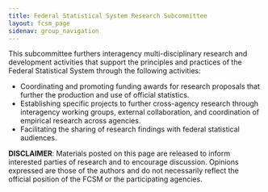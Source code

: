 ```yaml
---
title: Federal Statistical System Research Subcommittee
layout: fcsm_page
sidenav: group_navigation
---
```

<p>This subcommittee furthers interagency multi-disciplinary research and development activities that support the principles and practices of the Federal Statistical System through the following activities:</p>
<ul>
  <li>Coordinating and promoting funding awards for research proposals that further the production and use of official statistics.</li>
  <li>Establishing specific projects to further cross-agency research through interagency working groups, external collaboration, and coordination of empirical research across agencies.</li>
  <li>Facilitating the sharing of research findings with federal statistical audiences.</li>
</ul>

<p><b>DISCLAIMER</b>: Materials posted on this page are released to inform interested parties of research and to encourage discussion. Opinions expressed are those of the authors and do not necessarily reflect the official position of the FCSM or the participating agencies.</p>
